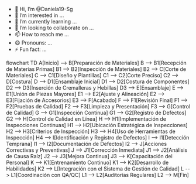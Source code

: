 - 👋 Hi, I’m @Daniela19-Sg
- 👀 I’m interested in ...
- 🌱 I’m currently learning ...
- 💞️ I’m looking to collaborate on ...
- 📫 How to reach me ...
- 😄 Pronouns: ...
- ⚡ Fun fact: ...

<!---
Daniela19-Sg/Daniela19-Sg is a ✨ special ✨ repository because its `README.md` (this file) appears on your GitHub profile.
You can click the Preview link to take a look at your changes.
--->
flowchart TD
    A[Inicio] --> B[Preparación de Materiales]
    B --> B1[Recepción de Materias Primas]
    B1 --> B2[Inspección de Materiales]
    B2 --> C[Corte de Materiales]
    C --> C1[Diseño y Plantillas]
    C1 --> C2[Corte Preciso]
    C2 --> D[Costura]
    D --> D1[Ensamblaje Inicial]
    D1 --> D2[Costura de Componentes]
    D2 --> D3[Inserción de Cremalleras y Hebillas]
    D3 --> E[Ensamblaje]
    E --> E1[Unión de Piezas Mayores]
    E1 --> E2[Ajuste y Alineación]
    E2 --> E3[Fijación de Accesorios]
    E3 --> F[Acabado]
    F --> F1[Revisión Final]
    F1 --> F2[Pruebas de Calidad]
    F2 --> F3[Limpieza y Presentación]
    F3 --> G[Control de Calidad]
    G --> G1[Inspección Continua]
    G1 --> G2[Registro de Defectos]
    G2 --> H[Control de Calidad en Línea]
    H --> H1[Implementación de Inspecciones Continuas]
    H1 --> H2[Ubicación Estratégica de Inspecciones]
    H2 --> H3[Criterios de Inspección]
    H3 --> H4[Uso de Herramientas de Inspección]
    H4 --> I[Identificación y Registro de Defectos]
    I --> I1[Detección Temprana]
    I1 --> I2[Documentación de Defectos]
    I2 --> J[Acciones Correctivas y Preventivas]
    J --> J1[Corrección Inmediata]
    J1 --> J2[Análisis de Causa Raíz]
    J2 --> J3[Mejora Continua]
    J3 --> K[Capacitación del Personal]
    K --> K1[Entrenamiento Continuo]
    K1 --> K2[Desarrollo de Habilidades]
    K2 --> L[Integración con el Sistema de Gestión de Calidad]
    L --> L1[Coordinación con QA/QC]
    L1 --> L2[Auditorías Regulares]
    L2 --> M[Fin]
